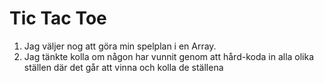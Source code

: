 # Tic Tac Toe

1. Jag väljer nog att göra min spelplan i en Array. 
2. Jag tänkte kolla om någon har vunnit genom att hård-koda in alla olika ställen där det går att vinna och kolla de ställena 